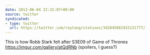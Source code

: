 ```yaml
---
date: 2013-06-04 22:31:07+00:00
source: twitter
syndicated:
- type: twitter
  url: https://twitter.com/roytang/statuses/342045881933131777/
---
```


This is how Robb Stark felt after S3E09 of Game of Thrones https://imgur.com/gallery/atQdRNb (spoilers, I guess?)